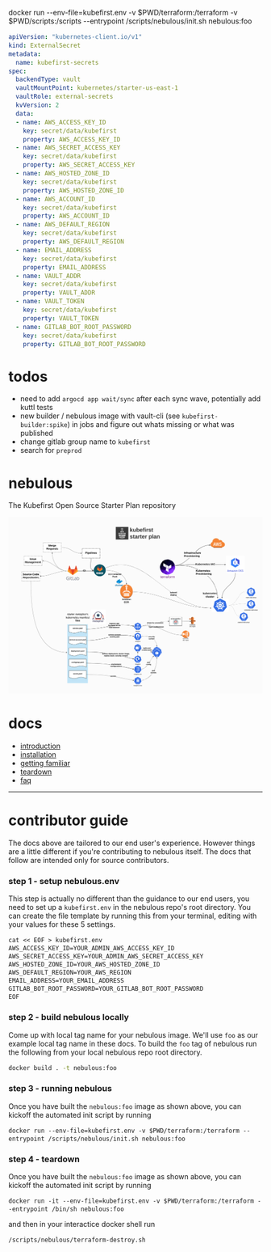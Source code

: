 docker run --env-file=kubefirst.env -v $PWD/terraform:/terraform -v $PWD/scripts:/scripts --entrypoint /scripts/nebulous/init.sh nebulous:foo

```yaml
apiVersion: "kubernetes-client.io/v1"
kind: ExternalSecret
metadata:
  name: kubefirst-secrets
spec:
  backendType: vault
  vaultMountPoint: kubernetes/starter-us-east-1
  vaultRole: external-secrets
  kvVersion: 2
  data:
  - name: AWS_ACCESS_KEY_ID
    key: secret/data/kubefirst
    property: AWS_ACCESS_KEY_ID
  - name: AWS_SECRET_ACCESS_KEY
    key: secret/data/kubefirst
    property: AWS_SECRET_ACCESS_KEY
  - name: AWS_HOSTED_ZONE_ID
    key: secret/data/kubefirst
    property: AWS_HOSTED_ZONE_ID
  - name: AWS_ACCOUNT_ID
    key: secret/data/kubefirst
    property: AWS_ACCOUNT_ID
  - name: AWS_DEFAULT_REGION
    key: secret/data/kubefirst
    property: AWS_DEFAULT_REGION
  - name: EMAIL_ADDRESS
    key: secret/data/kubefirst
    property: EMAIL_ADDRESS
  - name: VAULT_ADDR
    key: secret/data/kubefirst
    property: VAULT_ADDR
  - name: VAULT_TOKEN
    key: secret/data/kubefirst
    property: VAULT_TOKEN
  - name: GITLAB_BOT_ROOT_PASSWORD
    key: secret/data/kubefirst
    property: GITLAB_BOT_ROOT_PASSWORD

```

# todos 
- need to add `argocd app wait/sync` after each sync wave, potentially add kuttl tests
- new builder / nebulous image with vault-cli (see `kubefirst-builder:spike`) in jobs and figure out whats missing or what was published
- change gitlab group name to `kubefirst`
- search for `preprod` 


# nebulous
The Kubefirst Open Source Starter Plan repository

![images/starter.png](images/starter.png)

# docs
- [introduction](https://docs.kubefirst.com/starter/)
- [installation](https://docs.kubefirst.com/starter/nebulous/)
- [getting familiar](https://docs.kubefirst.com/starter/getting-familiar/)
- [teardown](https://docs.kubefirst.com/starter/teardown/)
- [faq](https://docs.kubefirst.com/starter/faq/)

---

# contributor guide

The docs above are tailored to our end user's experience. However things are a little different if you're contributing to nebulous itself. The docs that follow are intended only for source contributors.

### step 1 - setup nebulous.env

This step is actually no different than the guidance to our end users, you need to set up a `kubefirst.env` in the nebulous repo's root directory. You can create the file template by running this from your terminal, editing with your values for these 5 settings.

```
cat << EOF > kubefirst.env
AWS_ACCESS_KEY_ID=YOUR_ADMIN_AWS_ACCESS_KEY_ID
AWS_SECRET_ACCESS_KEY=YOUR_ADMIN_AWS_SECRET_ACCESS_KEY
AWS_HOSTED_ZONE_ID=YOUR_AWS_HOSTED_ZONE_ID
AWS_DEFAULT_REGION=YOUR_AWS_REGION
EMAIL_ADDRESS=YOUR_EMAIL_ADDRESS
GITLAB_BOT_ROOT_PASSWORD=YOUR_GITLAB_BOT_ROOT_PASSWORD
EOF
```

### step 2 - build nebulous locally

Come up with local tag name for your nebulous image. We'll use `foo` as our example local tag name in these docs. To build the `foo` tag of nebulous run the following from your local nebulous repo root directory.

```bash
docker build . -t nebulous:foo
```

### step 3 - running nebulous

Once you have built the `nebulous:foo` image as shown above, you can kickoff the automated init script by running

```
docker run --env-file=kubefirst.env -v $PWD/terraform:/terraform --entrypoint /scripts/nebulous/init.sh nebulous:foo
```

### step 4 - teardown

Once you have built the `nebulous:foo` image as shown above, you can kickoff the automated init script by running

```
docker run -it --env-file=kubefirst.env -v $PWD/terraform:/terraform --entrypoint /bin/sh nebulous:foo
```

and then in your interactice docker shell run

```
/scripts/nebulous/terraform-destroy.sh
```